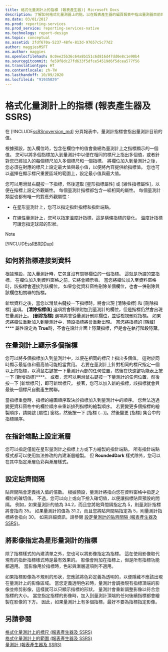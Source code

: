 ```yaml
---
title: 格式化量測計上的指標 (報表產生器)| Microsoft Docs
description: 了解如何格式化量測器上的點，以在報表產生器的編頁報表中指出量測器目前的值。
ms.date: 03/01/2017
ms.prod: reporting-services
ms.prod_service: reporting-services-native
ms.technology: report-design
ms.topic: conceptual
ms.assetid: 2fdf670a-5237-48fe-813d-97657c5c77d2
author: maggiesMSFT
ms.author: maggies
ms.openlocfilehash: 8c0ee25b36c64a8b151c6d816d47dd0e8c1e90b4
ms.sourcegitcommit: fe59f8dc27fd633f5dfce54519d6f5dcea577f56
ms.translationtype: HT
ms.contentlocale: zh-TW
ms.lasthandoff: 10/09/2020
ms.locfileid: "91935029"
---
```

# <a name="formatting-pointers-on-a-gauge-report-builder-and-ssrs"></a>格式化量測計上的指標 (報表產生器及 SSRS)
 在 [!INCLUDE[ssRSnoversion_md](../../includes/ssrsnoversion-md.md)] 分頁報表中，量測計指標會指出量測計目前的值。   
   
 根據預設，加入欄位時，包含在欄位中的值會彙總為量測計上之指標顯示的一個值。 您可以將多個指標加入到量測計中以便在相同的標尺上指出多個值，或者針對您已經加入的每個標尺加入多個標尺和一個指標。 將欄位加入到量測計之後，您必須在對應的標尺上設定最大值與最小值，以便將內容提供給指標值。 您也可以選擇在顯示標尺重要區域的範圍上，設定最小值與最大值。  
  
 您可以用滑鼠右鍵按一下指標，然後選取 [星形指標屬性] 或 [線性指標屬性]，以便在指標上設定外觀屬性。 每個量測計指標都包含一組相同的屬性。 每個量測計類型也都有唯一的對應外觀屬性：  
  
-   在星形量測計上，您可以指定指針指標和指針端點。  
  
-   在線性量測計上，您可以指定溫度計指標，這是橫條指標的變化。 溫度計指標可讓您指定球部的形狀。  
  
> [!NOTE]  
>  [!INCLUDE[ssRBRDDup](../../includes/ssrbrddup-md.md)]  
  
##  <a name="how-the-pointer-is-connected-to-data"></a><a name="HowPointer"></a> 如何將指標連接到資料  
 根據預設，加入量測計時，它包含沒有關聯欄位的一個指標。 這就是所謂的空指標。 在欄位加入到資料窗格之前，它將會顯示零。 當您將欄位加入至資料窗格時，該指標會連接到該欄位。 如果您從資料窗格刪除某個欄位，也會一併刪除與該欄位相關聯的指標。  
  
 新增資料之後，當您以滑鼠右鍵按一下指標時，將會出現 [清除指標] 和 [刪除指標] 選項。 **[清除指標值]** 選項將會移除附加到量測計的欄位，但是指標仍然會出現在量測計上。 **[刪除指標]** 選項將會從量測計刪除欄位，並從檢視刪除指標。 如果您將欄位重新加入到量測計中，預設指標將會重新出現。 當您將指標的 [隱藏] **** 屬性設定為 **True**時，不會在設計介面上隱藏指標，但是會在執行階段隱藏。  
  
##  <a name="displaying-multiple-pointers-on-the-gauge"></a><a name="DisplayingMultiple"></a> 在量測計上顯示多個指標  
 您可以將多個指標加入到量測計中，以便在相同的標尺上指出多個值。 這對於同時顯示最低值和最高值可能相當實用。 若要在量測計上針對相同的標尺指定一個以上的指標，以滑鼠右鍵按一下量測計內部的任何位置，然後在快速鍵功能表上按一下 [新增指標]****。 或者，您可以用滑鼠右鍵按一下量測計的任何位置，然後按一下 [新增標尺]，即可新增標尺。 接著，您可以加入新的指標，該指標就會與最後一個標尺自動產生關聯。  
  
 當指標重疊時，指標的繪圖順序取決於指標加入到量測計中的順序。 您無法透過變更資料窗格中的欄位順序來重新排列指標的繪製順序。 若要變更多個指標的繪製順序，請開啟 [屬性] 窗格，然後按一下 [指標 (...)]。然後變更 [指標] 集合中的指標順序。  
  
##  <a name="setting-gradients-on-a-needle-cap"></a><a name="SettingGradients"></a> 在指針端點上設定漸層  
 您可以指定僅能在星形量測計之指標上方或下方繪製的指針端點。 所有指針端點樣式都可以使用無法修改的內建漸層繪製。 但 **RoundedDark** 樣式除外，您可以在其中指定漸層色彩與漸層樣式。  
  
##  <a name="setting-a-snapping-interval"></a><a name="SettingSnappingInterval"></a> 設定貼齊間隔  
 貼齊間隔會定義捨入值的倍數。 根據預設，量測計將指向您在資料窗格中指定之欄位的確切值。 不過，您可以向上或向下捨入確切值，以便讓指標貼齊預設的間隔。 例如，如果量測計的值為 34.2，而且您將貼齊間隔指定為 5，則量測計指標將會指向 35。 如果量測計的值為 31.2，而且您將貼齊間隔指定為 5，則量測計指標將會指向 30。 如需詳細資訊，請參閱 [設定量測計的貼齊間隔 (報表產生器及 SSRS)](./set-a-minimum-or-maximum-on-a-gauge-report-builder-and-ssrs.md)。  
  
##  <a name="specifying-an-image-as-a-pointer-on-a-radial-gauge"></a><a name="SpecifyingImage"></a> 將影像指定為星形量測計的指標  
 除了指標樣式的內建清單之外，您也可以將影像指定為指標。 這在使用影像取代現有的指針指標樣式時是最有效果的。 影像會附加在指標上，但是所有指標功能都適用。 當影像用於指標時，色彩與漸層選項則不適用。  
  
 如果指標影像為不規則的形狀，您應該將色彩定義為透明的，以便隱藏不應該出現在量測計上的影像區域。 當您定義透明色彩時，量測計會調換現有指標頂端的影像並修剪影像，這樣就可以只顯示指標的形狀。 量測計會重新調整影像以符合您指標的大小。 當您指定指標的影像時，加入到量測計頂端的任何後續指標都會繪製在影像的下方。 因此，如果量測計上有多個指標，最好不要為指標指定影像。 
  
## <a name="see-also"></a>另請參閱  
 [格式化量測計上的標尺 &#40;報表產生器及 SSRS&#41;](../../reporting-services/report-design/formatting-scales-on-a-gauge-report-builder-and-ssrs.md)   
 [格式化量測計上的範圍 &#40;報表產生器及 SSRS&#41;](../../reporting-services/report-design/formatting-ranges-on-a-gauge-report-builder-and-ssrs.md)   
 [量測計 &#40;報表產生器及 SSRS&#41;](../../reporting-services/report-design/gauges-report-builder-and-ssrs.md)  
  
